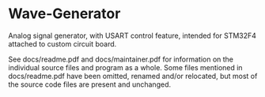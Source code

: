 # Wave-Generator
Analog signal generator, with USART control feature, intended for STM32F4 attached to custom circuit board.


See docs/readme.pdf and docs/maintainer.pdf for information on the individual source files and program as a whole. Some files mentioned in docs/readme.pdf have been omitted, renamed and/or relocated, but most of the source code files are present and unchanged.
